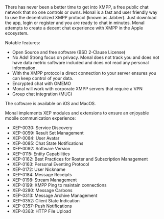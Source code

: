 There has never been a better time to get into XMPP, a free public chat network that no one controls or owns. 
Monal is a fast and user friendly way to use the decentralized XMPP protocol (known as Jabber). Just download the app, login or register and you are ready 
to chat in minutes. Monal attempts to create a decent chat experience with XMPP in the Apple ecosystem.

Notable features:

- Open Source and free software (BSD 2-Clause License)
- No Ads! Strong focus on privacy. Monal does not track you and does not have data metric software 
included and does not read any personal information. 
- With the XMPP protocol a direct connection to your server ensures you can keep control of your data.
- Encrypted chat with OMEMO
- Monal will work with corporate XMPP servers that require a VPN
- Group chat integration (MUC)

The software is available on iOS and MacOS.

Monal implements XEP modules and extensions to ensure an enjoyable mobile communication experience:

- XEP-0030: Service Discovery
- XEP-0059: Result Set Management
- XEP-0084: User Avatar
- XEP-0085: Chat State Notifications
- XEP-0092: Software Version
- XEP-0115: Entity Capabilities
- XEP-0162: Best Practices for Roster and Subscription Management
- XEP-0163: Personal Eventing Protocol
- XEP-0172: User Nickname
- XEP-0184: Message Receipts
- XEP-0198: Stream Management
- XEP-0199: XMPP Ping to maintain connections
- XEP-0280: Message Carbons
- XEP-0313: Message Archive Management
- XEP-0352: Client State Indication
- XEP-0357: Push Notifications
- XEP-0363: HTTP File Upload
